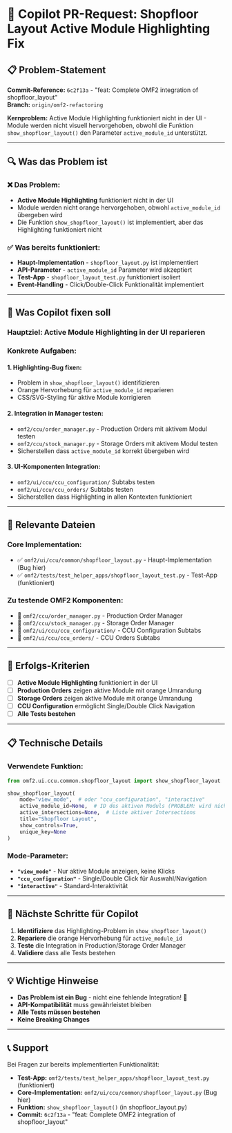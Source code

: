 # 🎯 Copilot PR-Request: Shopfloor Layout Active Module Highlighting Fix

## 📋 Problem-Statement

**Commit-Reference:** `6c2f13a` - "feat: Complete OMF2 integration of shopfloor_layout"  
**Branch:** `origin/omf2-refactoring`  

**Kernproblem:** Active Module Highlighting funktioniert nicht in der UI - Module werden nicht visuell hervorgehoben, obwohl die Funktion `show_shopfloor_layout()` den Parameter `active_module_id` unterstützt.

---

## 🔍 Was das Problem ist

### ❌ **Das Problem:**
- **Active Module Highlighting** funktioniert nicht in der UI
- Module werden nicht orange hervorgehoben, obwohl `active_module_id` übergeben wird
- Die Funktion `show_shopfloor_layout()` ist implementiert, aber das Highlighting funktioniert nicht

### ✅ **Was bereits funktioniert:**
- **Haupt-Implementation** - `shopfloor_layout.py` ist implementiert
- **API-Parameter** - `active_module_id` Parameter wird akzeptiert
- **Test-App** - `shopfloor_layout_test.py` funktioniert isoliert
- **Event-Handling** - Click/Double-Click Funktionalität implementiert

---

## 🎯 Was Copilot fixen soll

### **Hauptziel:** Active Module Highlighting in der UI reparieren

### **Konkrete Aufgaben:**

#### 1. **Highlighting-Bug fixen:**
- Problem in `show_shopfloor_layout()` identifizieren
- Orange Hervorhebung für `active_module_id` reparieren
- CSS/SVG-Styling für aktive Module korrigieren

#### 2. **Integration in Manager testen:**
- `omf2/ccu/order_manager.py` - Production Orders mit aktivem Modul testen
- `omf2/ccu/stock_manager.py` - Storage Orders mit aktivem Modul testen
- Sicherstellen dass `active_module_id` korrekt übergeben wird

#### 3. **UI-Komponenten Integration:**
- `omf2/ui/ccu/ccu_configuration/` Subtabs testen
- `omf2/ui/ccu/ccu_orders/` Subtabs testen
- Sicherstellen dass Highlighting in allen Kontexten funktioniert

---

## 📁 Relevante Dateien

### **Core Implementation:**
- ✅ `omf2/ui/ccu/common/shopfloor_layout.py` - Haupt-Implementation (Bug hier)
- ✅ `omf2/tests/test_helper_apps/shopfloor_layout_test.py` - Test-App (funktioniert)

### **Zu testende OMF2 Komponenten:**
- 🔄 `omf2/ccu/order_manager.py` - Production Order Manager
- 🔄 `omf2/ccu/stock_manager.py` - Storage Order Manager
- 🔄 `omf2/ui/ccu/ccu_configuration/` - CCU Configuration Subtabs
- 🔄 `omf2/ui/ccu/ccu_orders/` - CCU Orders Subtabs

---

## 🧪 Erfolgs-Kriterien

- [ ] **Active Module Highlighting** funktioniert in der UI
- [ ] **Production Orders** zeigen aktive Module mit orange Umrandung
- [ ] **Storage Orders** zeigen aktive Module mit orange Umrandung
- [ ] **CCU Configuration** ermöglicht Single/Double Click Navigation
- [ ] **Alle Tests bestehen**

---

## 📋 Technische Details

### **Verwendete Funktion:**
```python
from omf2.ui.ccu.common.shopfloor_layout import show_shopfloor_layout

show_shopfloor_layout(
    mode="view_mode",  # oder "ccu_configuration", "interactive"
    active_module_id=None,  # ID des aktiven Moduls (PROBLEM: wird nicht hervorgehoben)
    active_intersections=None,  # Liste aktiver Intersections
    title="Shopfloor Layout",
    show_controls=True,
    unique_key=None
)
```

### **Mode-Parameter:**
- **`"view_mode"`** - Nur aktive Module anzeigen, keine Klicks
- **`"ccu_configuration"`** - Single/Double Click für Auswahl/Navigation
- **`"interactive"`** - Standard-Interaktivität

---

## 🚀 Nächste Schritte für Copilot

1. **Identifiziere** das Highlighting-Problem in `show_shopfloor_layout()`
2. **Repariere** die orange Hervorhebung für `active_module_id`
3. **Teste** die Integration in Production/Storage Order Manager
4. **Validiere** dass alle Tests bestehen

---

## 💡 Wichtige Hinweise

- **Das Problem ist ein Bug** - nicht eine fehlende Integration! 🐛
- **API-Kompatibilität** muss gewährleistet bleiben
- **Alle Tests müssen bestehen**
- **Keine Breaking Changes**

---

## 📞 Support

Bei Fragen zur bereits implementierten Funktionalität:
- **Test-App:** `omf2/tests/test_helper_apps/shopfloor_layout_test.py` (funktioniert)
- **Core-Implementation:** `omf2/ui/ccu/common/shopfloor_layout.py` (Bug hier)
- **Funktion:** `show_shopfloor_layout()` (in shopfloor_layout.py)
- **Commit:** `6c2f13a` - "feat: Complete OMF2 integration of shopfloor_layout"